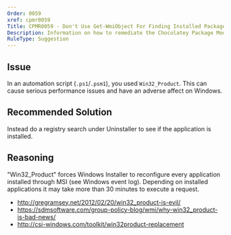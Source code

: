 ```yaml
---
Order: 0059
xref: cpmr0059
Title: CPMR0059 - Don't Use Get-WmiObject For Finding Installed Packages (script)
Description: Information on how to remediate the Chocolatey Package Moderation Rule 0059
RuleType: Suggestion
---
```


<?! Include "../../../../../shared/package-validator-rule-suggestion.txt" /?>

## Issue

In an automation script (`.ps1`/`.psm1`), you used `Win32_Product`. This can cause serious performance issues and have an adverse affect on Windows.

## Recommended Solution

Instead do a registry search under Uninstaller to see if the application is installed.

## Reasoning

"Win32_Product" forces Windows Installer to reconfigure every application installed through MSI (see Windows event log). Depending on installed applications it may take more than 30 minutes to execute a request.

* http://gregramsey.net/2012/02/20/win32_product-is-evil/
* https://sdmsoftware.com/group-policy-blog/wmi/why-win32_product-is-bad-news/
* http://csi-windows.com/toolkit/win32product-replacement
